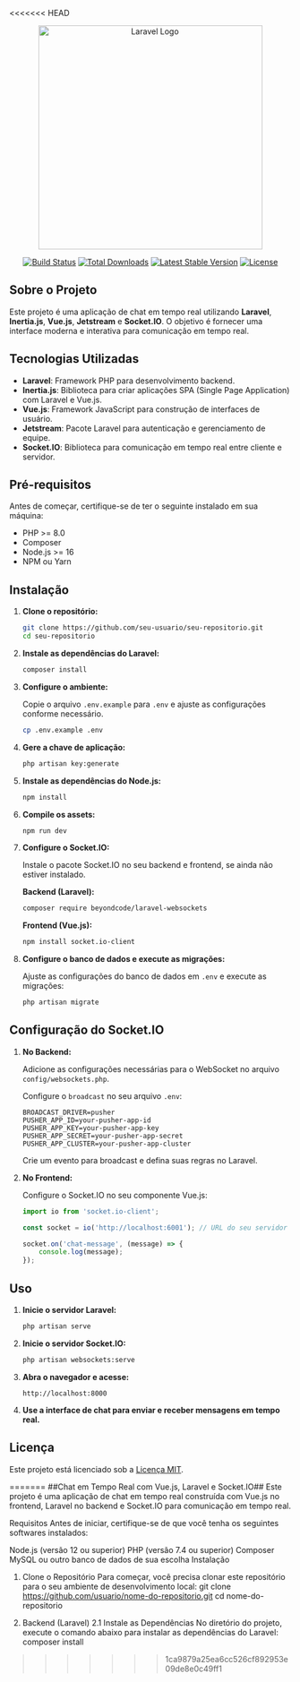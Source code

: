 <<<<<<< HEAD
<p align="center">
  <a href="https://laravel.com" target="_blank">
    <img src="https://raw.githubusercontent.com/laravel/art/master/logo-lockup/5%20SVG/2%20CMYK/1%20Full%20Color/laravel-logolockup-cmyk-red.svg" width="400" alt="Laravel Logo">
  </a>
</p>

<p align="center">
  <a href="https://github.com/laravel/framework/actions"><img src="https://github.com/laravel/framework/workflows/tests/badge.svg" alt="Build Status"></a>
  <a href="https://packagist.org/packages/laravel/framework"><img src="https://img.shields.io/packagist/dt/laravel/framework" alt="Total Downloads"></a>
  <a href="https://packagist.org/packages/laravel/framework"><img src="https://img.shields.io/packagist/v/laravel/framework" alt="Latest Stable Version"></a>
  <a href="https://packagist.org/packages/laravel/framework"><img src="https://img.shields.io/packagist/l/laravel/framework" alt="License"></a>
</p>

## Sobre o Projeto

Este projeto é uma aplicação de chat em tempo real utilizando **Laravel**, **Inertia.js**, **Vue.js**, **Jetstream** e **Socket.IO**. O objetivo é fornecer uma interface moderna e interativa para comunicação em tempo real.

## Tecnologias Utilizadas

- **Laravel**: Framework PHP para desenvolvimento backend.
- **Inertia.js**: Biblioteca para criar aplicações SPA (Single Page Application) com Laravel e Vue.js.
- **Vue.js**: Framework JavaScript para construção de interfaces de usuário.
- **Jetstream**: Pacote Laravel para autenticação e gerenciamento de equipe.
- **Socket.IO**: Biblioteca para comunicação em tempo real entre cliente e servidor.

## Pré-requisitos

Antes de começar, certifique-se de ter o seguinte instalado em sua máquina:

- PHP >= 8.0
- Composer
- Node.js >= 16
- NPM ou Yarn

## Instalação

1. **Clone o repositório:**

    ```bash
    git clone https://github.com/seu-usuario/seu-repositorio.git
    cd seu-repositorio
    ```

2. **Instale as dependências do Laravel:**

    ```bash
    composer install
    ```

3. **Configure o ambiente:**

    Copie o arquivo `.env.example` para `.env` e ajuste as configurações conforme necessário.

    ```bash
    cp .env.example .env
    ```

4. **Gere a chave de aplicação:**

    ```bash
    php artisan key:generate
    ```

5. **Instale as dependências do Node.js:**

    ```bash
    npm install
    ```

6. **Compile os assets:**

    ```bash
    npm run dev
    ```

7. **Configure o Socket.IO:**

    Instale o pacote Socket.IO no seu backend e frontend, se ainda não estiver instalado.

    **Backend (Laravel):**

    ```bash
    composer require beyondcode/laravel-websockets
    ```

    **Frontend (Vue.js):**

    ```bash
    npm install socket.io-client
    ```

8. **Configure o banco de dados e execute as migrações:**

    Ajuste as configurações do banco de dados em `.env` e execute as migrações:

    ```bash
    php artisan migrate
    ```

## Configuração do Socket.IO

1. **No Backend:**

    Adicione as configurações necessárias para o WebSocket no arquivo `config/websockets.php`.

    Configure o `broadcast` no seu arquivo `.env`:

    ```env
    BROADCAST_DRIVER=pusher
    PUSHER_APP_ID=your-pusher-app-id
    PUSHER_APP_KEY=your-pusher-app-key
    PUSHER_APP_SECRET=your-pusher-app-secret
    PUSHER_APP_CLUSTER=your-pusher-app-cluster
    ```

    Crie um evento para broadcast e defina suas regras no Laravel.

2. **No Frontend:**

    Configure o Socket.IO no seu componente Vue.js:

    ```javascript
    import io from 'socket.io-client';

    const socket = io('http://localhost:6001'); // URL do seu servidor WebSocket

    socket.on('chat-message', (message) => {
        console.log(message);
    });
    ```

## Uso

1. **Inicie o servidor Laravel:**

    ```bash
    php artisan serve
    ```

2. **Inicie o servidor Socket.IO:**

    ```bash
    php artisan websockets:serve
    ```

3. **Abra o navegador e acesse:**

    ```
    http://localhost:8000
    ```

4. **Use a interface de chat para enviar e receber mensagens em tempo real.**



## Licença

Este projeto está licenciado sob a [Licença MIT](https://opensource.org/licenses/MIT).

=======
##Chat em Tempo Real com Vue.js, Laravel e Socket.IO##
Este projeto é uma aplicação de chat em tempo real construída com Vue.js no frontend, Laravel no backend e Socket.IO para comunicação em tempo real.

Requisitos
Antes de iniciar, certifique-se de que você tenha os seguintes softwares instalados:

Node.js (versão 12 ou superior)
PHP (versão 7.4 ou superior)
Composer
MySQL ou outro banco de dados de sua escolha
Instalação
1. Clone o Repositório
Para começar, você precisa clonar este repositório para o seu ambiente de desenvolvimento local:
git clone https://github.com/usuario/nome-do-repositorio.git
cd nome-do-repositorio

2. Backend (Laravel)
2.1 Instale as Dependências
No diretório do projeto, execute o comando abaixo para instalar as dependências do Laravel:
composer install


>>>>>>> 1ca9879a25ea6cc526cf892953e09de8e0c49ff1
